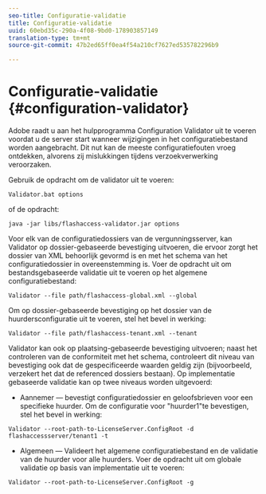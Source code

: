 ```yaml
---
seo-title: Configuratie-validatie
title: Configuratie-validatie
uuid: 60ebd35c-290a-4f08-9bd0-178903857149
translation-type: tm+mt
source-git-commit: 47b2ed65ff0ea4f54a210cf7627ed535782296b9

---
```



# Configuratie-validatie {#configuration-validator}

Adobe raadt u aan het hulpprogramma Configuration Validator uit te voeren voordat u de server start wanneer wijzigingen in het configuratiebestand worden aangebracht. Dit nut kan de meeste configuratiefouten vroeg ontdekken, alvorens zij mislukkingen tijdens verzoekverwerking veroorzaken.

Gebruik de opdracht om de validator uit te voeren:

```
Validator.bat options  
```

of de opdracht:

```
java -jar libs/flashaccess-validator.jar options 
```

Voor elk van de configuratiedossiers van de vergunningsserver, kan Validator op dossier-gebaseerde bevestiging uitvoeren, die ervoor zorgt het dossier van XML behoorlijk gevormd is en met het schema van het configuratiedossier in overeenstemming is. Voer de opdracht uit om bestandsgebaseerde validatie uit te voeren op het algemene configuratiebestand:

```
Validator --file path/flashaccess-global.xml --global
```

Om op dossier-gebaseerde bevestiging op het dossier van de huurdersconfiguratie uit te voeren, stel het bevel in werking:

```
Validator --file path/flashaccess-tenant.xml --tenant
```

Validator kan ook op plaatsing-gebaseerde bevestiging uitvoeren; naast het controleren van de conformiteit met het schema, controleert dit niveau van bevestiging ook dat de gespecificeerde waarden geldig zijn (bijvoorbeeld, verzekert het dat de referenced dossiers bestaan). Op implementatie gebaseerde validatie kan op twee niveaus worden uitgevoerd:

* Aannemer — bevestigt configuratiedossier en geloofsbrieven voor een specifieke huurder. Om de configuratie voor &quot;huurder1&quot;te bevestigen, stel het bevel in werking:

```
Validator --root-path-to-LicenseServer.ConfigRoot -d flashaccessserver/tenant1 -t 
```

* Algemeen — Valideert het algemene configuratiebestand en de validatie van de huurder voor alle huurders. Voer de opdracht uit om globale validatie op basis van implementatie uit te voeren:

```
Validator --root-path-to-LicenseServer.ConfigRoot -g 
```

